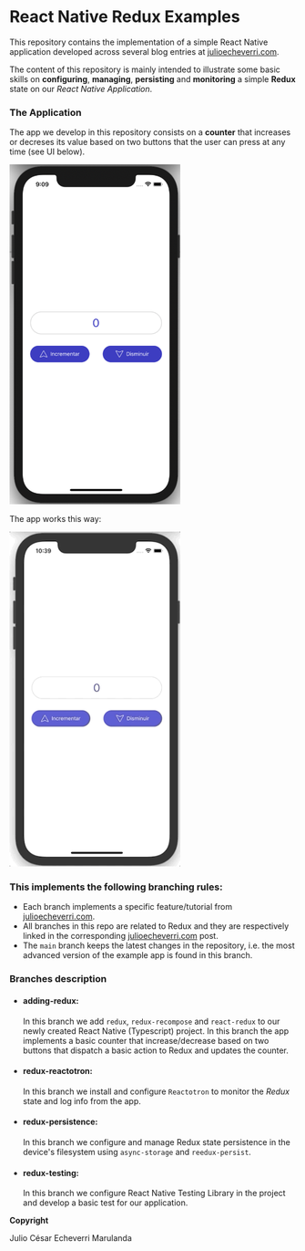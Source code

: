 # React Native Redux Examples

This repository contains the implementation of a simple React Native application developed across several blog entries at [julioecheverri.com](http://www.julioecheverri.com).

The content of this repository is mainly intended to illustrate some basic skills on **configuring**, **managing**, **persisting** and **monitoring** a simple **Redux** state on our _React Native Application_.

### The Application

The app we develop in this repository consists on a **counter** that increases or decreses its value based on two buttons that the user can press at any time (see UI below).

<img src="./public-images/react-native-redux-counter.png" alt="React Native Counter App" width="300"/>

The app works this way:

<img src="./public-images/redux-recompose-react-native.gif" alt="Counter App Working" width="300"/>

### This implements the following branching rules:

- Each branch implements a specific feature/tutorial from [julioecheverri.com](http://www.julioecheverri.com).
- All branches in this repo are related to Redux and they are respectively linked in the corresponding [julioecheverri.com](http://www.julioecheverri.com) post.
- The `main` branch keeps the latest changes in the repository, i.e. the most advanced version of the example app is found in this branch.

### Branches description

- #### adding-redux:
  In this branch we add `redux`, `redux-recompose` and `react-redux` to our newly created React Native (Typescript) project. In this branch the app implements a basic counter that increase/decrease based on two buttons that dispatch a basic action to Redux and updates the counter.
- #### redux-reactotron:
  In this branch we install and configure `Reactotron` to monitor the _Redux_ state and log info from the app.
- #### redux-persistence:
  In this branch we configure and manage Redux state persistence in the device's filesystem using `async-storage` and `reedux-persist`.
- #### redux-testing:
  In this branch we configure React Native Testing Library in the project and develop a basic test for our application.

**Copyright**

Julio César Echeverri Marulanda
